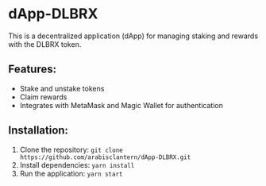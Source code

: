# dApp-DLBRX

This is a decentralized application (dApp) for managing staking and rewards with the DLBRX token.

## Features:
- Stake and unstake tokens
- Claim rewards
- Integrates with MetaMask and Magic Wallet for authentication

## Installation:
1. Clone the repository: `git clone https://github.com/arabisclantern/dApp-DLBRX.git`
2. Install dependencies: `yarn install`
3. Run the application: `yarn start`
